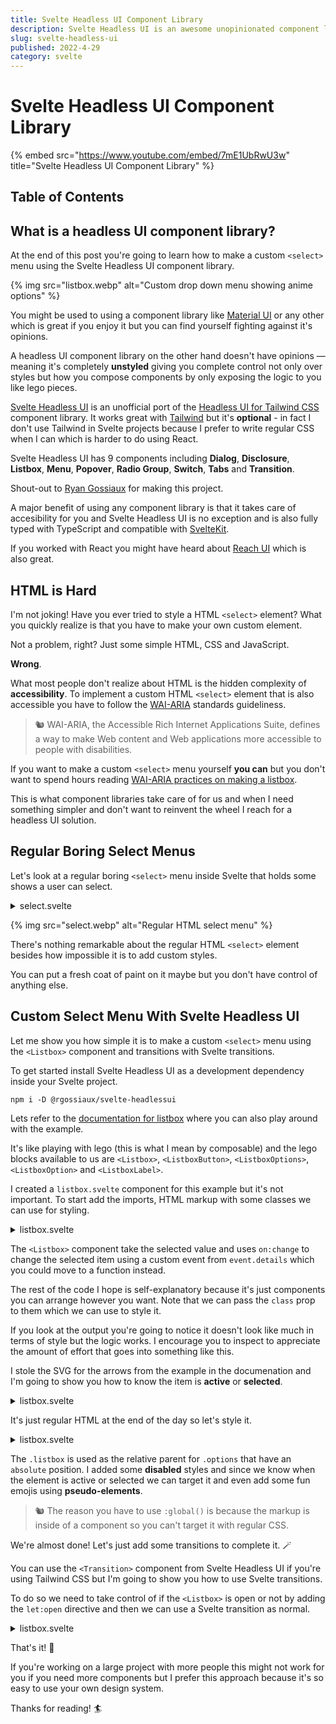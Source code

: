 ```yaml
---
title: Svelte Headless UI Component Library
description: Svelte Headless UI is an awesome unopinionated component library.
slug: svelte-headless-ui
published: 2022-4-29
category: svelte
---
```


# Svelte Headless UI Component Library

{% embed src="https://www.youtube.com/embed/7mE1UbRwU3w" title="Svelte Headless UI Component Library" %}

## Table of Contents

## What is a headless UI component library?

At the end of this post you're going to learn how to make a custom `<select>` menu using the Svelte Headless UI component library.

{% img src="listbox.webp" alt="Custom drop down menu showing anime options" %}

You might be used to using a component library like [Material UI](https://sveltematerialui.com/) or any other which is great if you enjoy it but you can find yourself fighting against it's opinions.

A headless UI component library on the other hand doesn't have opinions — meaning it's completely **unstyled** giving you complete control not only over styles but how you compose components by only exposing the logic to you like lego pieces.

[Svelte Headless UI](https://svelte-headlessui.goss.io/docs) is an unofficial port of the [Headless UI for Tailwind CSS](https://headlessui.dev/) component library. It works great with [Tailwind](https://tailwindcss.com/) but it's **optional** - in fact I don't use Tailwind in Svelte projects because I prefer to write regular CSS when I can which is harder to do using React.

Svelte Headless UI has 9 components including **Dialog**, **Disclosure**, **Listbox**, **Menu**, **Popover**, **Radio Group**, **Switch**, **Tabs** and **Transition**.

Shout-out to [Ryan Gossiaux](https://github.com/rgossiaux) for making this project.

A major benefit of using any component library is that it takes care of accesibility for you and Svelte Headless UI is no exception and is also fully typed with TypeScript and compatible with [SvelteKit](https://kit.svelte.dev/).

If you worked with React you might have heard about [Reach UI](https://reach.tech/) which is also great.

## HTML is Hard

I'm not joking! Have you ever tried to style a HTML `<select>` element? What you quickly realize is that you have to make your own custom element.

Not a problem, right? Just some simple HTML, CSS and JavaScript.

**Wrong**.

What most people don't realize about HTML is the hidden complexity of **accessibility**. To implement a custom HTML `<select>` element that is also accessible you have to follow the [WAI-ARIA](https://www.w3.org/WAI/standards-guidelines/aria/) standards guideliness.

> 🐿️ WAI-ARIA, the Accessible Rich Internet Applications Suite, defines a way to make Web content and Web applications more accessible to people with disabilities.

If you want to make a custom `<select>` menu yourself **you can** but you don't want to spend hours reading [WAI-ARIA practices on making a listbox](https://www.w3.org/TR/wai-aria-practices-1.1/examples/listbox/listbox-collapsible.html).

This is what component libraries take care of for us and when I need something simpler and don't want to reinvent the wheel I reach for a headless UI solution.

## Regular Boring Select Menus

Let's look at a regular boring `<select>` menu inside Svelte that holds some shows a user can select.

<details>
  <summary>select.svelte</summary>

```html:select.svelte showLineNumbers
<script lang="ts">
	const shows = [
		{ id: 1, name: 'Cowboy Bebop', completed: false },
		{ id: 2, name: 'Naruto', completed: false },
		{ id: 3, name: 'One Piece', completed: false },
		{ id: 4, name: 'Fullmetal Alchemist', completed: true },
		{ id: 5, name: 'One Punch Man', completed: true },
		{ id: 6, name: 'Death Note', completed: true }
	]

	let selected = shows[0].name
</script>

<h4>Select</h4>

<select bind:value={selected}>
	{#each shows as anime (anime.id)}
		<option value={anime.name} disabled={anime.completed}>
			{anime.name}
		</option>
	{/each}
</select>

<style>
	select {
		font-size: inherit;
		font-family: inherit;
		padding: 0.4rem;
	}
</style>
```

</details>

{% img src="select.webp" alt="Regular HTML select menu" %}

There's nothing remarkable about the regular HTML `<select>` element besides how impossible it is to add custom styles.

You can put a fresh coat of paint on it maybe but you don't have control of anything else.

## Custom Select Menu With Svelte Headless UI

Let me show you how simple it is to make a custom `<select>` menu using the `<Listbox>` component and transitions with Svelte transitions.

To get started install Svelte Headless UI as a development dependency inside your Svelte project.

```shell:terminal
npm i -D @rgossiaux/svelte-headlessui
```

Lets refer to the [documentation for listbox](https://svelte-headlessui.goss.io/docs/listbox) where you can also play around with the example.

It's like playing with lego (this is what I mean by composable) and the lego blocks available to us are `<Listbox>`, `<ListboxButton>`, `<ListboxOptions>`, `<ListboxOption>` and `<ListboxLabel>`.

I created a `listbox.svelte` component for this example but it's not important. To start add the imports, HTML markup with some classes we can use for styling.

<details>
  <summary>listbox.svelte</summary>

```html:listbox.svelte showLineNumbers
<script lang="ts">
	import {
		Listbox,
		ListboxButton,
		ListboxOptions,
		ListboxOption
	} from '@rgossiaux/svelte-headlessui'

	const shows = [
		{ id: 1, name: 'Cowboy Bebop', completed: false },
		{ id: 2, name: 'Naruto', completed: false },
		{ id: 3, name: 'One Piece', completed: false },
		{ id: 4, name: 'Fullmetal Alchemist', completed: true },
		{ id: 5, name: 'One Punch Man', completed: true },
		{ id: 6, name: 'Death Note', completed: true }
	]

	let selected = shows[0]
</script>

<h4>Listbox</h4>

<div class="listbox">
	<Listbox
		value={selected}
		on:change={(event) => (selected = event.detail)}
	>
		<ListboxButton class="button">
			<span>{selected.name}</span>
		</ListboxButton>

		<ListboxOptions class="options">
			{#each shows as anime (anime.id)}
				<ListboxOption
					class="option"
					value={anime}
					disabled={anime.completed}
				>
					<span>{anime.name}</span>
				</ListboxOption>
			{/each}
		</ListboxOptions>
	</Listbox>
</div>
```

</details>

The `<Listbox>` component take the selected value and uses `on:change` to change the selected item using a custom event from `event.details` which you could move to a function instead.

The rest of the code I hope is self-explanatory because it's just components you can arrange however you want. Note that we can pass the `class` prop to them which we can use to style it.

If you look at the output you're going to notice it doesn't look like much in terms of style but the logic works. I encourage you to inspect to appreciate the amount of effort that goes into something like this.

I stole the SVG for the arrows from the example in the documenation and I'm going to show you how to know the item is **active** or **selected**.

<details>
  <summary>listbox.svelte</summary>

```html:listbox.svelte {10-24, 33-34, 36} showLineNumbers
<!-- ... -->

<div class="listbox">
	<Listbox
		value={selected}
		on:change={(event) => (selected = event.detail)}
	>
		<ListboxButton class="button">
			<span>{selected.name}</span>
			<svg
				width="20"
				height="20"
				class="arrows"
				xmlns="http://www.w3.org/2000/svg"
				viewBox="0 0 20 20"
				fill="currentColor"
				aria-hidden="true"
			>
				<path
					fill-rule="evenodd"
					d="M10 3a1 1 0 01.707.293l3 3a1 1 0 01-1.414 1.414L10 5.414 7.707 7.707a1 1 0 01-1.414-1.414l3-3A1 1 0 0110 3zm-3.707 9.293a1 1 0 011.414 0L10 14.586l2.293-2.293a1 1 0 011.414 1.414l-3 3a1 1 0 01-1.414 0l-3-3a1 1 0 010-1.414z"
					clip-rule="evenodd"
				/>
			</svg>
		</ListboxButton>

		<ListboxOptions class="options">
			{#each shows as anime (anime.id)}
				<ListboxOption
					class="option"
					value={anime}
					disabled={anime.completed}
					let:active
					let:selected
				>
					<span class:active class:selected>{anime.name}</span>
				</ListboxOption>
			{/each}
		</ListboxOptions>
	</Listbox>
</div>
```

</details>

It's just regular HTML at the end of the day so let's style it.

<details>
  <summary>listbox.svelte</summary>

```html:listbox.svelte showLineNumbers
<!-- ... -->

<style>
	.listbox {
		max-width: 280px;
		position: relative;
		font-weight: 500;
		color: hsl(220 20% 98%);
	}

	.listbox :global(.button) {
		width: 100%;
		display: flex;
		justify-content: space-between;
		align-items: center;
		padding: 1rem;
		font-family: inherit;
		font-size: inherit;
		color: inherit;
		background-color: hsl(220 20% 2%);
		border: none;
		border-radius: 10px;
	}

	.listbox :global(.arrows) {
		width: 20px;
		height: 20px;
		display: block;
	}

	.listbox :global(.options) {
		position: absolute;
		top: 44px;
		right: 0;
		left: 0;
		padding: 1rem;
		background-color: hsl(220 20% 4%);
		border-radius: 10px;
		list-style: none;
	}

	.listbox :global(.option) {
		padding: 0.8rem 0.4rem;
		cursor: pointer;
	}

	.listbox :global(.option[aria-disabled='true']) {
		color: hsl(220 20% 30%);
	}

	.listbox :global(.active) {
		color: hsl(220 80% 70%);
	}

	.listbox :global(.active)::before {
		content: '👉️ ';
	}

	.listbox :global(.selected) {
		font-weight: 700;
	}

	.listbox :global(.selected)::before {
		content: '⭐️ ';
	}
</style>
```

</details>

The `.listbox` is used as the relative parent for `.options` that have an `absolute` position. I added some **disabled** styles and since we know when the element is active or selected we can target it and even add some fun emojis using **pseudo-elements**.

> 🐿️ The reason you have to use `:global()` is because the markup is inside of a component so you can't target it with regular CSS.

We're almost done! Let's just add some transitions to complete it. 🪄

You can use the `<Transition>` component from Svelte Headless UI if you're using Tailwind CSS but I'm going to show you how to use Svelte transitions.

To do so we need to take control of if the `<Listbox>` is open or not by adding the `let:open` directive and then we can use a Svelte transition as normal.

<details>
  <summary>listbox.svelte</summary>

```html:listbox.svelte {2, 12, 16-17, 31-32} showLineNumbers
<script lang="ts">
	import { fade } from 'svelte/transition'
  // ...
</script>

<h4>Listbox</h4>

<div class="listbox">
	<Listbox
		value={selected}
		on:change={(event) => (selected = event.detail)}
		let:open
	>
		<!-- ... -->

		{#if open}
			<div transition:fade={{ duration: 100 }}>
				<ListboxOptions class="options">
					{#each shows as anime (anime.id)}
						<ListboxOption
							class="option"
							value={anime}
							disabled={anime.completed}
							let:active
							let:selected
						>
							<span class:active class:selected>{anime.name}</span>
						</ListboxOption>
					{/each}
				</ListboxOptions>
			</div>
		{/if}
	</Listbox>
</div>

<!-- ... -->
```

</details>

That's it! 🥳

If you're working on a large project with more people this might not work for you if you need more components but I prefer this approach because it's so easy to use your own design system.

Thanks for reading! 🏄️
